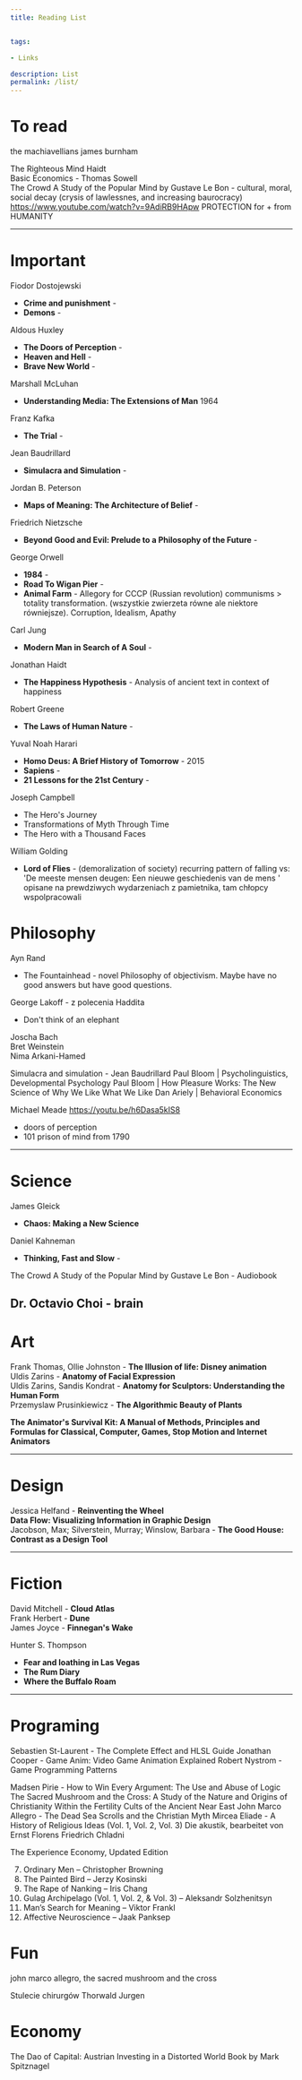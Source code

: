 ```yaml
---
title: Reading List


tags:

- Links

description: List
permalink: /list/
---
```



# To read
the machiavellians james burnham    

The Righteous Mind Haidt  
Basic Economics - Thomas Sowell     
The Crowd A Study of the Popular Mind by Gustave Le Bon  - cultural, moral, social decay (crysis of lawlessnes, and increasing baurocracy)
https://www.youtube.com/watch?v=9AdiRB9HApw  PROTECTION for + from HUMANITY   

---

# Important

Fiodor Dostojewski
- **Crime and punishment** -
- **Demons** -   

Aldous Huxley
- **The Doors of Perception** -   
- **Heaven and Hell** -  
- **Brave New World** -  

Marshall McLuhan
- **Understanding Media: The Extensions of Man** 1964

Franz Kafka
- **The Trial** -  

Jean Baudrillard
- **Simulacra and Simulation**  -

Jordan B. Peterson
- **Maps of Meaning: The Architecture of Belief** -

Friedrich Nietzsche
- **Beyond Good and Evil: Prelude to a Philosophy of the Future** -

George Orwell
- **1984** -  
- **Road To Wigan Pier** -   
- **Animal Farm** - Allegory for CCCP (Russian revolution)  communisms > totality transformation. (wszystkie zwierzeta równe ale niektore równiejsze). Corruption, Idealism, Apathy


Carl Jung
-  **Modern Man in Search of A Soul** -   

Jonathan Haidt  
- **The Happiness Hypothesis** - Analysis of ancient text in context of happiness

Robert Greene
- **The Laws of Human Nature** -   

Yuval Noah Harari
- **Homo Deus: A Brief History of Tomorrow** - 2015
- **Sapiens** -
- **21 Lessons for the 21st Century** -


Joseph Campbell

- The Hero's Journey
- Transformations of Myth Through Time
- The Hero with a Thousand Faces

William Golding
- **Lord of Flies** - (demoralization of society) recurring pattern of falling vs: 'De meeste mensen deugen: Een nieuwe geschiedenis van de mens ' opisane na prewdziwych wydarzeniach z pamietnika, tam chłopcy wspolpracowali


# Philosophy

Ayn Rand
- The Fountainhead - novel Philosophy of objectivism. Maybe have no good answers but have good questions.


George Lakoff - z polecenia Haddita
- Don't think of an elephant


Joscha Bach  
Bret Weinstein  
Nima Arkani-Hamed  


Simulacra and simulation - Jean Baudrillard
Paul Bloom | Psycholinguistics, Developmental Psychology
Paul Bloom | How Pleasure Works: The New Science of Why We Like What We Like
Dan Ariely | Behavioral Economics


 Michael Meade https://youtu.be/h6Dasa5kIS8

 - doors of perception
 - 101 prison of mind from 1790


---


# Science

James Gleick
- **Chaos: Making a New Science**

Daniel Kahneman
- **Thinking, Fast and Slow** -


The Crowd A Study of the Popular Mind by Gustave Le Bon - Audiobook

Dr. Octavio Choi - brain   
---

# Art

Frank Thomas, Ollie Johnston - **The Illusion of life: Disney animation**    
Uldis Zarins - **Anatomy of Facial Expression**      
Uldis Zarins, Sandis Kondrat - **Anatomy for Sculptors: Understanding the Human Form**    
Przemyslaw Prusinkiewicz - **The Algorithmic Beauty of Plants**  

**The Animator's Survival Kit: A Manual of Methods, Principles and Formulas for Classical, Computer, Games, Stop Motion and Internet Animators**  


---

# Design
Jessica Helfand - **Reinventing the Wheel**  
**Data Flow: Visualizing Information in Graphic Design**   
Jacobson, Max; Silverstein, Murray; Winslow, Barbara - **The Good House: Contrast as a Design Tool**      


---
# Fiction

David Mitchell - **Cloud Atlas**  
Frank Herbert - **Dune**    
James Joyce - **Finnegan's Wake**    

Hunter S. Thompson
- **Fear and loathing in Las Vegas**
- **The Rum Diary**
- **Where the Buffalo Roam**
---


# Programing

Sebastien St-Laurent - The Complete Effect and HLSL Guide
Jonathan Cooper - Game Anim: Video Game Animation Explained
Robert Nystrom - Game Programming Patterns‎


Madsen Pirie - How to Win Every Argument: The Use and Abuse of Logic  
The Sacred Mushroom and the Cross: A Study of the Nature and Origins of Christianity Within the Fertility Cults of the Ancient Near East
John Marco Allegro - The Dead Sea Scrolls and the Christian Myth
Mircea Eliade - A History of Religious Ideas (Vol. 1, Vol. 2, Vol. 3)
Die akustik, bearbeitet von Ernst Florens Friedrich Chladni   

The Experience Economy, Updated Edition




7. Ordinary Men – Christopher Browning
8. The Painted Bird – Jerzy Kosinski
9. The Rape of Nanking – Iris Chang
10. Gulag Archipelago (Vol. 1, Vol. 2, & Vol. 3) – Aleksandr Solzhenitsyn
11. Man’s Search for Meaning – Viktor Frankl
15. Affective Neuroscience – Jaak Panksep



# Fun

john marco allegro, the sacred mushroom and the cross      

Stulecie chirurgów Thorwald Jurgen  


# Economy
The Dao of Capital: Austrian Investing in a Distorted World
Book by Mark Spitznagel  
